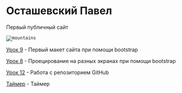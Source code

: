 # Осташевский Павел
Первый публичный сайт

<code>![mountains](1Deathstroke1.github.io/Pictures/zZHeM-RiHodL9XntFh6_cLUtdZMMsZK97X7vKTssUfYMLJe50VBTmjdTzwW4rckY4vnRSWtKk7zvqL2Opcqm8Zmg.jpg "Я")</code>


[Урок 9](https://1Deathstroke1.github.io/lesson9/src/index.html "Макет") - Первый макет сайта при помощи bootstrap

[Урок 8](https://1Deathstroke1.github.io/Lesson-8/src/index.html "bootstrap") - Проецирование на разных экранах при помощи bootstrap

[Урок 12](https://1Deathstroke1.github.io/MyFirstProject/src/index.html "Мини-книга") - Работа с репозиторием GitHub

[Таймер](https://1Deathstroke1.github.io/timer/index.html "Таймер") - Таймер

